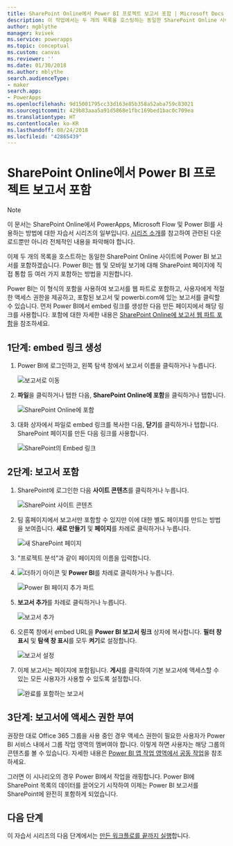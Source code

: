 ```yaml
---
title: SharePoint Online에서 Power BI 프로젝트 보고서 포함 | Microsoft Docs
description: 이 작업에서는 두 개의 목록을 호스팅하는 동일한 SharePoint Online 사이트에 Power BI 보고서를 포함합니다.
author: mgblythe
manager: kvivek
ms.service: powerapps
ms.topic: conceptual
ms.custom: canvas
ms.reviewer: ''
ms.date: 01/30/2018
ms.author: mblythe
search.audienceType:
- maker
search.app:
- PowerApps
ms.openlocfilehash: 9d15001795cc33d163e85b358a52aba759c83021
ms.sourcegitcommit: 429b83aaa5a91d5868e1fbc169bed1bac0c709ea
ms.translationtype: HT
ms.contentlocale: ko-KR
ms.lasthandoff: 08/24/2018
ms.locfileid: "42865439"
---
```

# <a name="embed-the-power-bi-project-report-in-sharepoint-online"></a>SharePoint Online에서 Power BI 프로젝트 보고서 포함
> [!NOTE]
> 이 문서는 SharePoint Online에서 PowerApps, Microsoft Flow 및 Power BI를 사용하는 방법에 대한 자습서 시리즈의 일부입니다. [시리즈 소개](sharepoint-scenario-intro.md)를 참고하여 관련된 다운로드뿐만 아니라 전체적인 내용을 파악해야 합니다.

이제 두 개의 목록을 호스트하는 동일한 SharePoint Online 사이트에 Power BI 보고서를 포함하겠습니다. Power BI는 웹 및 모바일 보기에 대해 SharePoint 페이지에 직접 통합 등 여러 가지 포함하는 방법을 지원합니다.

Power BI는 이 형식의 포함을 사용하여 보고서를 웹 파트로 포함하고, 사용자에게 적절한 액세스 권한을 제공하고, 포함된 보고서 및 powerbi.com에 있는 보고서를 클릭할 수 있습니다. 먼저 Power BI에서 embed 링크를 생성한 다음 만든 페이지에서 해당 링크를 사용합니다. 포함에 대한 자세한 내용은 [SharePoint Online에 보고서 웹 파트 포함](https://docs.microsoft.com/power-bi/service-embed-report-spo)을 참조하세요.

## <a name="step-1-generate-an-embed-link"></a>1단계: embed 링크 생성
1. Power BI에 로그인하고, 왼쪽 탐색 창에서 보고서 이름을 클릭하거나 누릅니다.
   
    ![보고서로 이동](./media/sharepoint-scenario-embed-report/08-01-01-reports.png)
2. **파일**을 클릭하거나 탭한 다음, **SharePoint Online에 포함**을 클릭하거나 탭합니다.
   
    ![SharePoint Online에 포함](./media/sharepoint-scenario-embed-report/08-01-02-embed-spo.png)
3. 대화 상자에서 파일로 embed 링크를 복사한 다음, **닫기**를 클릭하거나 탭합니다. SharePoint 페이지를 만든 다음 링크를 사용합니다.
   
    ![SharePoint의 Embed 링크](./media/sharepoint-scenario-embed-report/08-01-03-embed-url.png)

## <a name="step-2-embed-the-report"></a>2단계: 보고서 포함
1. SharePoint에 로그인한 다음 **사이트 콘텐츠**를 클릭하거나 누릅니다.
   
    ![SharePoint 사이트 콘텐츠](./media/sharepoint-scenario-embed-report/08-01-04-site-contents.png)
2. 팀 홈페이지에서 보고서만 포함할 수 있지만 이에 대한 별도 페이지를 만드는 방법을 보여줍니다. **새로 만들기** 및 **페이지**를 차례로 클릭하거나 누릅니다.
   
    ![새 SharePoint 페이지](./media/sharepoint-scenario-embed-report/08-01-05-new-page.png)
3. "프로젝트 분석"과 같이 페이지의 이름을 입력합니다.
4. ![더하기 아이콘](./media/sharepoint-scenario-embed-report/icon-plus.png) 및 **Power BI**를 차례로 클릭하거나 누릅니다.
   
    ![Power BI 페이지 추가 파트](./media/sharepoint-scenario-embed-report/08-01-06-add-page-part.png)
5. **보고서 추가**를 차례로 클릭하거나 누릅니다.
   
    ![보고서 추가](./media/sharepoint-scenario-embed-report/08-01-07-add-report.png)
6. 오른쪽 창에서 embed URL을 **Power BI 보고서 링크** 상자에 복사합니다. **필터 창 표시** 및 **탐색 창 표시**를 모두 **켜기**로 설정합니다.
   
    ![보고서 설정](./media/sharepoint-scenario-embed-report/08-01-08-report-settings.png)
7. 이제 보고서는 페이지에 포함됩니다. **게시**를 클릭하여 기본 보고서에 액세스할 수 있는 모든 사용자가 사용할 수 있도록 설정합니다.
   
    ![완료를 포함하는 보고서](./media/sharepoint-scenario-embed-report/08-01-09-report-complete.png)

## <a name="step-3-grant-access-to-the-report"></a>3단계: 보고서에 액세스 권한 부여
권장한 대로 Office 365 그룹을 사용 중인 경우 액세스 권한이 필요한 사용자가 Power BI 서비스 내에서 그룹 작업 영역의 멤버여야 합니다. 이렇게 하면 사용자는 해당 그룹의 콘텐츠를 볼 수 있습니다. 자세한 내용은 [Power BI 앱 작업 영역에서 공동 작업](https://docs.microsoft.com/power-bi/service-collaborate-power-bi-workspace)을 참조하세요.

그러면 이 시나리오의 경우 Power BI에서 작업을 래핑합니다. Power BI에 SharePoint 목록의 데이터를 끌어오기 시작하여 이제는 Power BI 보고서를 SharePoint에 완전히 포함하게 되었습니다.

## <a name="next-steps"></a>다음 단계
이 자습서 시리즈의 다음 단계에서는 [만든 워크플로를 끝까지 실행](sharepoint-scenario-summary.md)합니다.

